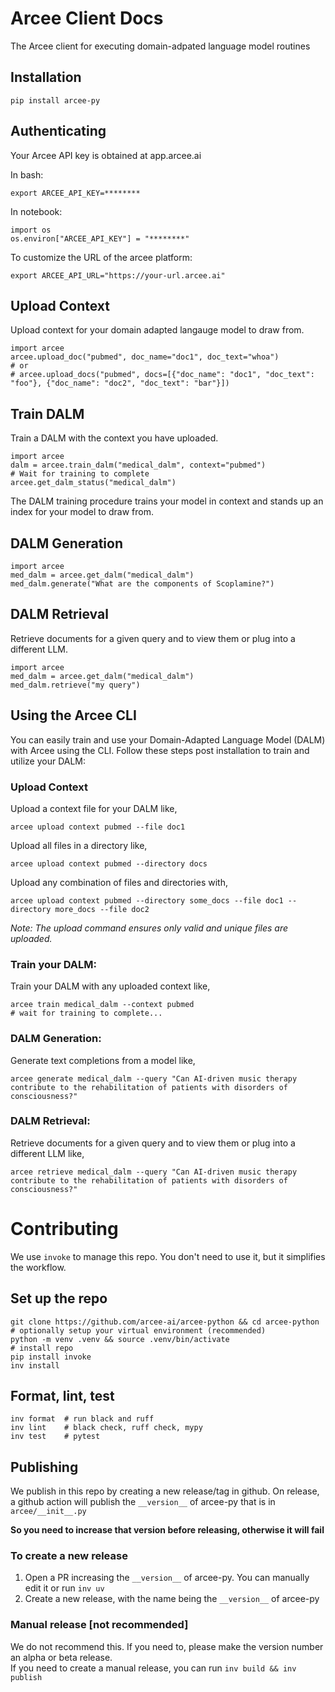 # Arcee Client Docs

The Arcee client for executing domain-adpated language model routines

## Installation

```
pip install arcee-py
```

## Authenticating

Your Arcee API key is obtained at app.arcee.ai

In bash:

```
export ARCEE_API_KEY=********
```

In notebook:

```
import os
os.environ["ARCEE_API_KEY"] = "********"
```

To customize the URL of the arcee platform:

```
export ARCEE_API_URL="https://your-url.arcee.ai"
```

## Upload Context

Upload context for your domain adapted langauge model to draw from.

```
import arcee
arcee.upload_doc("pubmed", doc_name="doc1", doc_text="whoa")
# or
# arcee.upload_docs("pubmed", docs=[{"doc_name": "doc1", "doc_text": "foo"}, {"doc_name": "doc2", "doc_text": "bar"}])
```

## Train DALM

Train a DALM with the context you have uploaded.

```
import arcee
dalm = arcee.train_dalm("medical_dalm", context="pubmed")
# Wait for training to complete
arcee.get_dalm_status("medical_dalm")
```

The DALM training procedure trains your model in context and stands up an index for your model to draw from.

## DALM Generation

```
import arcee
med_dalm = arcee.get_dalm("medical_dalm")
med_dalm.generate("What are the components of Scoplamine?")
```

## DALM Retrieval

Retrieve documents for a given query and to view them or plug into a different LLM.

```
import arcee
med_dalm = arcee.get_dalm("medical_dalm")
med_dalm.retrieve("my query")
```

## Using the Arcee CLI

You can easily train and use your Domain-Adapted Language Model (DALM) with Arcee using the CLI. Follow these steps post installation to train and utilize your DALM:

### Upload Context

Upload a context file for your DALM like,
```shell
arcee upload context pubmed --file doc1
```
Upload all files in a directory like,
```shell
arcee upload context pubmed --directory docs
```
Upload any combination of files and directories with,
```shell
arcee upload context pubmed --directory some_docs --file doc1 --directory more_docs --file doc2
```
*Note: The upload command ensures only valid and unique files are uploaded.*

### Train your DALM:
Train your DALM with any uploaded context like,
```shell
arcee train medical_dalm --context pubmed
# wait for training to complete...
```
### DALM Generation:
Generate text completions from a model like,
 ```shell
arcee generate medical_dalm --query "Can AI-driven music therapy contribute to the rehabilitation of patients with disorders of consciousness?"
```

### DALM Retrieval:
Retrieve documents for a given query and to view them or plug into a different LLM like,
```shell
arcee retrieve medical_dalm --query "Can AI-driven music therapy contribute to the rehabilitation of patients with disorders of consciousness?"
```

# Contributing

We use `invoke` to manage this repo. You don't need to use it, but it simplifies the workflow.
## Set up the repo
```shell
git clone https://github.com/arcee-ai/arcee-python && cd arcee-python
# optionally setup your virtual environment (recommended)
python -m venv .venv && source .venv/bin/activate
# install repo
pip install invoke
inv install
```

## Format, lint, test
```shell
inv format  # run black and ruff
inv lint    # black check, ruff check, mypy
inv test    # pytest
```

## Publishing
We publish in this repo by creating a new release/tag in github. On release, a github action will 
publish the `__version__` of arcee-py that is in `arcee/__init__.py`

**So you need to increase that version before releasing, otherwise it will fail**

### To create a new release
1. Open a PR increasing the `__version__` of arcee-py. You can manually edit it or run `inv uv`
2. Create a new release, with the name being the `__version__` of arcee-py

### Manual release [not recommended]

We do not recommend this. If you need to, please make the version number an alpha or beta release.<br>
If you need to create a manual release, you can run `inv build && inv publish`
